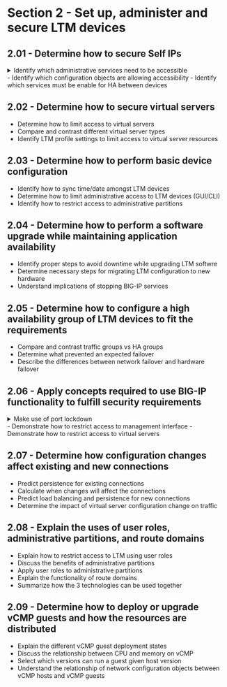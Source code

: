 # Section 2 - Set up, administer and secure LTM devices

## 2.01 - Determine how to secure Self IPs

<details><summary>Identify which administrative services need to be accessible</summary>  
</details>
- Identify which configuration objects are allowing accessibility
- Identify which services must be enable for HA between devices

## 2.02 - Determine how to secure virtual servers

- Determine how to limit access to virtual servers
- Compare and contrast different virtual server types
- Identify LTM profile settings to limit access to virtual server resources

## 2.03 - Determine how to perform basic device configuration

- Identify how to sync time/date amongst LTM devices
- Determine how to limit administrative access to LTM devices (GUI/CLI)
- Identify how to restrict access to administrative partitions

## 2.04 - Determine how to perform a software upgrade while maintaining application availability

- Identify proper steps to avoid downtime while upgrading LTM softwre
- Determine necessary steps for migrating LTM configuration to new hardware
- Understand implications of stopping BIG-IP services

## 2.05 - Determine how to configure a high availability group of LTM devices to fit the requirements

- Compare and contrast traffic groups vs HA groups
- Determine what prevented an expected failover
- Describe the differences between network failover and hardware failover

## 2.06 - Apply concepts required to use BIG-IP functionality to fulfill security requirements

<details><summary>Make use of port lockdown</summary>  

https://support.f5.com/csp/article/K17333
Control access level to each self IP. ICMP always allowed.  
Allow Default, Allow All, Allow None, Allow Custom  
When creating self IP, default lockdown is Allow None.  
Allow Default: tcp/udp 4353, tcp 443-22, tcp/udp 161 (SNMP), tcp/udp 53, udp 1026 (network failover)
</details>
- Demonstrate how to restrict access to management interface
- Demonstrate how to restrict access to virtual servers

## 2.07 - Determine how configuration changes affect existing and new connections

- Predict persistence for existing connections
- Calculate when changes will affect the connections
- Predict load balancing and persistence for new connections
- Determine the impact of virtual server configuration change on traffic

## 2.08 - Explain the uses of user roles, administrative partitions, and route domains

- Explain how to restrict access to LTM using user roles
- Discuss the benefits of administrative partitions
- Apply user roles to administrative partitions
- Explain the functionality of route domains
- Summarize how the 3 technologies can be used together

## 2.09 - Determine how to deploy or upgrade vCMP guests and how the resources are distributed

- Explain the different vCMP guest deployment states
- Discuss the relationship between CPU and memory on vCMP
- Select which versions can run a guest given host version
- Understand the relationship of network configuration objects between vCMP hosts and vCMP guests